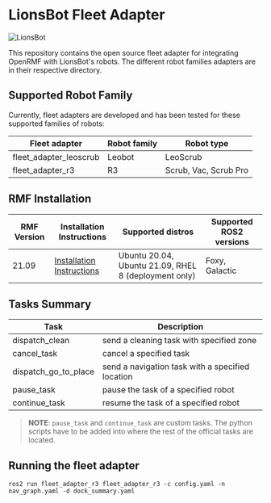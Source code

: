 # LionsBot Fleet Adapter
![LionsBot](https://github.com/lionsbot-official/fleet_adapter_lionsbot/blob/main/lionsbot-banner.png)

This repository contains the open source fleet adapter for integrating OpenRMF with LionsBot's robots. The different robot families adapters are in their respective directory.

## Supported Robot Family

Currently, fleet adapters are developed and has been tested for these supported families of robots:

| Fleet adapter          | Robot family | Robot type |
|------------------------| ---- |------------|
| fleet_adapter_leoscrub | Leobot | LeoScrub   |
| fleet_adapter_r3       | R3 | Scrub, Vac, Scrub Pro      |

## RMF Installation 

| RMF Version | Installation Instructions     | Supported distros | Supported ROS2 versions |
|-------|-------------------------------|-------------------|-----------------------|
| 21.09 | [Installation Instructions](https://github.com/open-rmf/rmf/tree/release/21.09) | Ubuntu 20.04, Ubuntu 21.09, RHEL 8 (deployment only) | Foxy, Galactic |

## Tasks Summary

| Task           | Description |
|----------------|-------------|
| dispatch_clean | send a cleaning task with specified zone |
| cancel_task    | cancel a specified task |
| dispatch_go_to_place | send a navigation task with a specified location |
| pause_task | pause the task of a specified robot |
| continue_task | resume the task of a specified robot |

> **NOTE**: `pause_task` and `continue_task` are custom tasks. The python scripts have to be added into where the rest of the official tasks are located.

## Running the fleet adapter

```
ros2 run fleet_adapter_r3 fleet_adapter_r3 -c config.yaml -n nav_graph.yaml -d dock_summary.yaml
```
